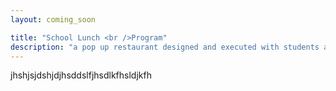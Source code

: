 ```yaml
---
layout: coming_soon

title: "School Lunch <br />Program"
description: "a pop up restaurant designed and executed with students at Mervo High School"
---
```


<div background color="white">
jhshjsjdshjdjhsddslfjhsdlkfhsldjkfh
</div>